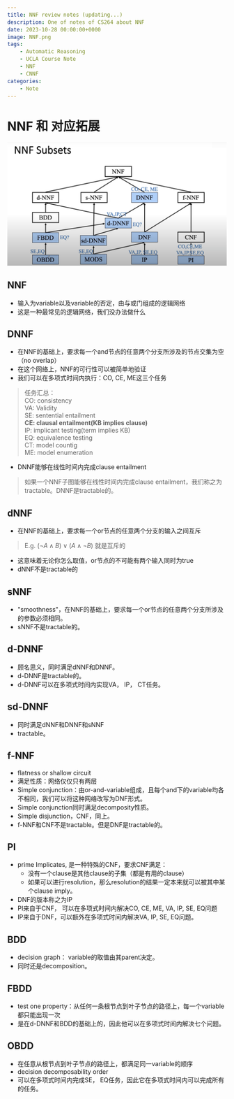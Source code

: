 ```yaml
---
title: NNF review notes (updating...)
description: One of notes of CS264 about NNF 
date: 2023-10-28 00:00:00+0000
image: NNF.png
tags: 
    - Automatic Reasoning
    - UCLA Course Note
    - NNF
    - CNNF
categories:
    - Note
---
```


# NNF 和 对应拓展

![](graph.png)

## NNF

- 输入为variable以及variable的否定，由与或门组成的逻辑网络
- 这是一种最常见的逻辑网络，我们没办法做什么

## DNNF

- 在NNF的基础上，要求每一个and节点的任意两个分支所涉及的节点交集为空（no overlap）
- 在这个网络上，NNF的可行性可以被简单地验证
- 我们可以在多项式时间内执行：CO, CE, ME这三个任务

> 任务汇总：  
> CO: consistency  
> VA: Validity  
> SE: sentential entailment  
> **CE: clausal entailment(KB implies clause)**  
> IP: implicant testing(term implies KB)  
> EQ: equivalence testing  
> CT: model countig  
> ME: model enumeration 

- DNNF能够在线性时间内完成clause entailment

> 如果一个NNF子图能够在线性时间内完成clause entailment，我们称之为tractable。DNNF是tractable的。

## dNNF

- 在NNF的基础上，要求每一个or节点的任意两个分支的输入之间互斥

> E.g.  $(\neg A \land B) \lor (A \land \neg B)$ 就是互斥的

- 这意味着无论你怎么取值，or节点的不可能有两个输入同时为true 
- dNNF不是tractable的

## sNNF

- "smoothness"，在NNF的基础上，要求每一个or节点的任意两个分支所涉及的参数必须相同。
- sNNF不是tractable的。

## d-DNNF

- 顾名思义，同时满足dNNF和DNNF。
- d-DNNF是tractable的。
- d-DNNF可以在多项式时间内实现VA， IP， CT任务。

## sd-DNNF

- 同时满足dNNF和DNNF和sNNF
- tractable。

## f-NNF

- flatness or shallow circuit
- 满足性质：网络仅仅只有两层
- Simple conjunction：由or-and-variable组成，且每个and下的variable均各不相同，我们可以将这种网络改写为DNF形式。
- Simple conjunction同时满足decomposity性质。
- Simple disjunction，CNF，同上。
- f-NNF和CNF不是tractable。但是DNF是tractable的。

## PI

- prime Implicates, 是一种特殊的CNF，要求CNF满足：
    - 没有一个clause是其他clause的子集（都是有用的clause）
    - 如果可以进行resolution，那么resolution的结果一定本来就可以被其中某个clause imply。
- DNF的版本称之为IP
- PI来自于CNF， 可以在多项式时间内解决CO, CE, ME, VA, IP, SE, EQ问题
- IP来自于DNF，可以额外在多项式时间内解决VA, IP, SE, EQ问题。

## BDD

- decision graph： variable的取值由其parent决定。
- 同时还是decomposition。

## FBDD

- test one property：从任何一条根节点到叶子节点的路径上，每一个variable都只能出现一次
- 是在d-DNNF和BDD的基础上的，因此他可以在多项式时间内解决七个问题。

## OBDD

- 在任意从根节点到叶子节点的路径上，都满足同一variable的顺序
- decision decomposability order
- 可以在多项式时间内完成SE， EQ任务，因此它在多项式时间内可以完成所有的任务。

